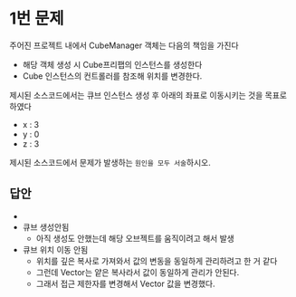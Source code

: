 # 1번 문제

주어진 프로젝트 내에서 CubeManager 객체는 다음의 책임을 가진다
- 해당 객체 생성 시 Cube프리팹의 인스턴스를 생성한다
- Cube 인스턴스의 컨트롤러를 참조해 위치를 변경한다.

제시된 소스코드에서는 큐브 인스턴스 생성 후 아래의 좌표로 이동시키는 것을 목표로 하였다
- x : 3
- y : 0
- z : 3

제시된 소스코드에서 문제가 발생하는 `원인을 모두 서술`하시오.

## 답안
- 
- 큐브 생성안됨
  - 아직 생성도 안했는데 해당 오브젝트를 움직이려고 해서 발생
- 큐브 위치 이동 안됨
  - 위치를 깊은 복사로 가져와서 값의 변동을 동일하게 관리하려고 한 거 같다
  - 그런데 Vector는 얕은 복사라서 값이 동일하게 관리가 안된다.
  - 그래서 접근 제한자를 변경해서 Vector 값을 변경했다.
